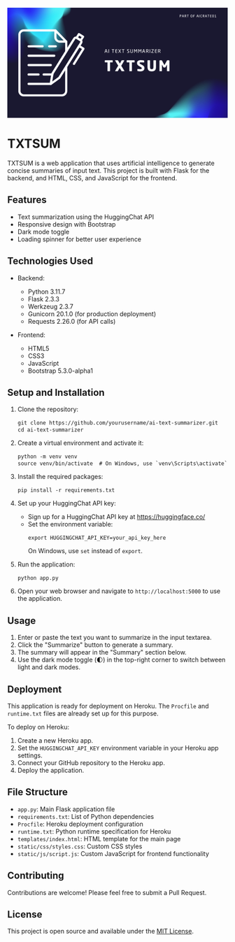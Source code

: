 ![txtsum](banner.png)

# TXTSUM

TXTSUM is a web application that uses artificial intelligence to generate concise summaries of input text. This project is built with Flask for the backend, and HTML, CSS, and JavaScript for the frontend.

## Features

- Text summarization using the HuggingChat API
- Responsive design with Bootstrap
- Dark mode toggle
- Loading spinner for better user experience

## Technologies Used

- Backend:
  - Python 3.11.7
  - Flask 2.3.3
  - Werkzeug 2.3.7
  - Gunicorn 20.1.0 (for production deployment)
  - Requests 2.26.0 (for API calls)

- Frontend:
  - HTML5
  - CSS3
  - JavaScript
  - Bootstrap 5.3.0-alpha1

## Setup and Installation

1. Clone the repository:
   ```
   git clone https://github.com/yourusername/ai-text-summarizer.git
   cd ai-text-summarizer
   ```

2. Create a virtual environment and activate it:
   ```
   python -m venv venv
   source venv/bin/activate  # On Windows, use `venv\Scripts\activate`
   ```

3. Install the required packages:
   ```
   pip install -r requirements.txt
   ```

4. Set up your HuggingChat API key:
   - Sign up for a HuggingChat API key at https://huggingface.co/
   - Set the environment variable:
     ```
     export HUGGINGCHAT_API_KEY=your_api_key_here
     ```
     On Windows, use `set` instead of `export`.

5. Run the application:
   ```
   python app.py
   ```

6. Open your web browser and navigate to `http://localhost:5000` to use the application.

## Usage

1. Enter or paste the text you want to summarize in the input textarea.
2. Click the "Summarize" button to generate a summary.
3. The summary will appear in the "Summary" section below.
4. Use the dark mode toggle (🌓) in the top-right corner to switch between light and dark modes.

## Deployment

This application is ready for deployment on Heroku. The `Procfile` and `runtime.txt` files are already set up for this purpose.

To deploy on Heroku:

1. Create a new Heroku app.
2. Set the `HUGGINGCHAT_API_KEY` environment variable in your Heroku app settings.
3. Connect your GitHub repository to the Heroku app.
4. Deploy the application.

## File Structure

- `app.py`: Main Flask application file
- `requirements.txt`: List of Python dependencies
- `Procfile`: Heroku deployment configuration
- `runtime.txt`: Python runtime specification for Heroku
- `templates/index.html`: HTML template for the main page
- `static/css/styles.css`: Custom CSS styles
- `static/js/script.js`: Custom JavaScript for frontend functionality

## Contributing

Contributions are welcome! Please feel free to submit a Pull Request.

## License

This project is open source and available under the [MIT License](LICENSE).

